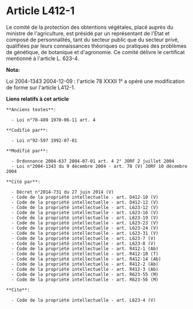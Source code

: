 # Article L412-1

Le comité de la protection des obtentions végétales, placé auprès du ministre de l'agriculture, est présidé par un
représentant de l'Etat et composé de personnalités, tant du secteur public que du secteur privé, qualifiées par leurs
connaissances théoriques ou pratiques des problèmes de génétique, de botanique et d'agronomie. Ce comité délivre le
certificat mentionné à l'article L. 623-4.

**Nota:**

Loi 2004-1343 2004-12-09 : l'article 78 XXXII 1° a opéré une modification de forme sur l'article L412-1.

**Liens relatifs à cet article**

	**Anciens textes**:

	  - Loi n°70-489 1970-06-11 art. 4

	**Codifié par**:

	  - Loi n°92-597 1992-07-01

	**Modifié par**:

	  - Ordonnance 2004-637 2004-07-01 art. 4 2° JORF 2 juillet 2004
	  - Loi n°2004-1343 du 9 décembre 2004 - art. 78 (V) JORF 10 décembre 2004

	**Cité par**:

	  - Décret n°2014-731 du 27 juin 2014 (V)
	  - Code de la propriété intellectuelle - art. D412-10 (V)
	  - Code de la propriété intellectuelle - art. D412-12 (V)
	  - Code de la propriété intellectuelle - art. L623-12 (V)
	  - Code de la propriété intellectuelle - art. L623-16 (V)
	  - Code de la propriété intellectuelle - art. L623-19 (V)
	  - Code de la propriété intellectuelle - art. L623-23 (V)
	  - Code de la propriété intellectuelle - art. L623-24 (V)
	  - Code de la propriété intellectuelle - art. L623-31 (V)
	  - Code de la propriété intellectuelle - art. L623-7 (V)
	  - Code de la propriété intellectuelle - art. L623-8 (V)
	  - Code de la propriété intellectuelle - art. R412-1 (Ab)
	  - Code de la propriété intellectuelle - art. R412-10 (T)
	  - Code de la propriété intellectuelle - art. R412-14 (Ab)
	  - Code de la propriété intellectuelle - art. R412-2 (Ab)
	  - Code de la propriété intellectuelle - art. R412-3 (Ab)
	  - Code de la propriété intellectuelle - art. R623-55 (M)
	  - Code de la propriété intellectuelle - art. R623-56 (M)

	**Cite**:

	  - Code de la propriété intellectuelle - art. L623-4 (V)
